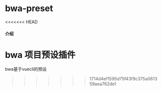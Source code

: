 # bwa-preset
<<<<<<< HEAD

#### 介绍
bwa 项目预设插件
=======
bwa基于vuecli的预设
>>>>>>> 1714d4ef1595d75f43f9c375a061359aea762de1
